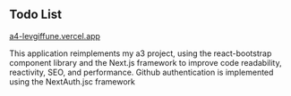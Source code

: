 ## Todo List

[a4-levgiffune.vercel.app](https://a4-levgiffune.vercel.app)

This application reimplements my a3 project, using the react-bootstrap 
component library and the Next.js framework to improve code readability, 
reactivity, SEO, and performance. Github authentication is implemented using 
the NextAuth.jsc framework
